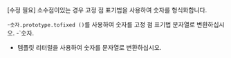 [수정 필요]
소수점이있는 경우 고정 점 표기법을 사용하여 숫자를 형식화합니다.

-`숫자.prototype.tofixed ()`를 사용하여 숫자를 고정 점 표기법 문자열로 변환하십시오.
-`숫자.
- 템플릿 리터럴을 사용하여 숫자를 문자열로 변환하십시오.